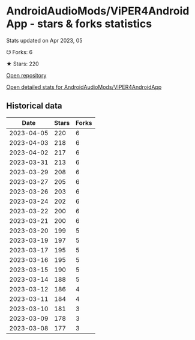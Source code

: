# AndroidAudioMods/ViPER4AndroidApp - stars & forks statistics

Stats updated on Apr 2023, 05

☋ Forks: 6

★ Stars: 220

[Open repository](https://github.com/AndroidAudioMods/ViPER4AndroidApp)

[Open detailed stats for AndroidAudioMods/ViPER4AndroidApp](https://reviewgithub.com/rep/AndroidAudioMods/ViPER4AndroidApp)

## Historical data
| Date | Stars | Forks |
|------|-------|-------|
| 2023-04-05 | 220 | 6 | 
| 2023-04-03 | 218 | 6 | 
| 2023-04-02 | 217 | 6 | 
| 2023-03-31 | 213 | 6 | 
| 2023-03-29 | 208 | 6 | 
| 2023-03-27 | 205 | 6 | 
| 2023-03-26 | 203 | 6 | 
| 2023-03-24 | 202 | 6 | 
| 2023-03-22 | 200 | 6 | 
| 2023-03-21 | 200 | 6 | 
| 2023-03-20 | 199 | 5 | 
| 2023-03-19 | 197 | 5 | 
| 2023-03-17 | 195 | 5 | 
| 2023-03-16 | 195 | 5 | 
| 2023-03-15 | 190 | 5 | 
| 2023-03-14 | 188 | 5 | 
| 2023-03-12 | 186 | 4 | 
| 2023-03-11 | 184 | 4 | 
| 2023-03-10 | 181 | 3 | 
| 2023-03-09 | 178 | 3 | 
| 2023-03-08 | 177 | 3 | 

